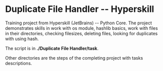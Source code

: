 # Duplicate File Handler -- Hyperskill
Training project from Hyperskill (JetBrains) -- Python Core. The project demonstrates skills in work with os module, hashlib basics, work with files in their directories, checking filesizes, deleting files, looking for duplicates with using hash.

The script is in **./Duplicate File Handler/task**.

Other directories are the steps of the completing project with tasks descriptions.
